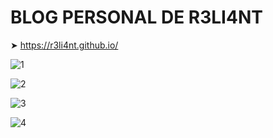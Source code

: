 # BLOG PERSONAL DE R3LI4NT

➤ https://r3li4nt.github.io/

![1](https://github.com/R3LI4NT/blog-personal/assets/75953873/469736fa-e28d-4ed7-999b-b7d6114b7aa3)

![2](https://github.com/R3LI4NT/blog-personal/assets/75953873/72dcffc8-df26-401d-ae06-a96804afc6a4)

![3](https://github.com/R3LI4NT/blog-personal/assets/75953873/14666c54-07c4-4510-ad5f-8748404ed6bd)

![4](https://github.com/R3LI4NT/blog-personal/assets/75953873/df50103b-ebec-413a-b514-143b1097fd16)


